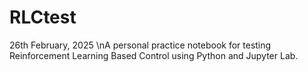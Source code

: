 # RLCtest
26th February, 2025
\nA personal practice notebook for testing Reinforcement Learning Based Control using Python and Jupyter Lab.
